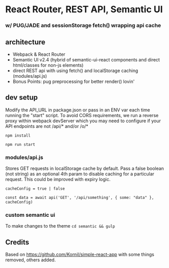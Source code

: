 # React Router, REST API, Semantic UI
### w/ PUG/JADE and sessionStorage fetch() wrapping api cache

## architecture

- Webpack & React Router
- Semantic UI v2.4 (hybrid of semantic-ui-react components and direct html/classes for non-js elements)
- direct REST api with using fetch() and localStorage caching (modules/api.js)
- Bonus Points: pug preprocessing for better render() lovin'

## dev setup

Modify the API_URL in package.json or pass in an ENV var each time running the "start" script.  To avoid CORS requirements, we run a reverse proxy within webpack devServer which you may need to configure if your API endpoints are not /api/* and/or /o/* 

`npm install`

`npm run start`


### modules/api.js

Stores GET requests in localStorage cache by default.  Pass a false boolean (not string) as an optional 4th param to disable caching for a particular request.  This could be improved with expiry logic.

```
cacheConfig = true | false

const data = await api('GET', '/api/something', { some: "data" }, cacheConfig)

```

### custom semantic ui 

To make changes to the theme
`cd semantic && gulp`

## Credits

Based on https://github.com/Kornil/simple-react-app with some things removed, others added.
